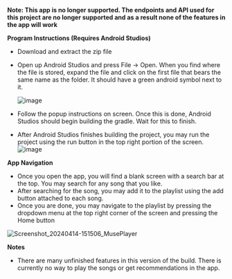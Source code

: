 **Note: This app is no longer supported. The endpoints and API used for this project are no longer supported and as a result none of the features in the app will work**

**Program Instructions (Requires Android Studios)**
- Download and extract the zip file
- Open up Android Studios and press File -> Open. When you find where the file is stored,
  expand the file and click on the first file that bears the same name as the folder.
  It should have a green android symbol next to it.

  ![image](https://github.com/Forstandan/SongRecommendationApp/assets/114364542/13b99449-9c7c-4ab5-8462-c7055d2f3d3c)
- Follow the popup instructions on screen. Once this is done, Android Studios should begin building the gradle. Wait for this to finish.
- After Android Studios finishes building the project, you may run the project using the run button in the top right portion of the screen.
  ![image](https://github.com/Forstandan/SongRecommendationApp/assets/114364542/404fcc9d-e1c3-43ca-a1ad-125078d978d9)
  
**App Navigation**
- Once you open the app, you will find a blank screen with a search bar at the top. You may search for any song that you like.
- After searching for the song, you may add it to the playlist using the add button attached to each song.
- Once you are done, you may navigate to the playlist by pressing the dropdown menu at the top right corner of the screen and pressing the Home button

![Screenshot_20240414-151506_MusePlayer](https://github.com/Forstandan/SongRecommendationApp/assets/114364542/9176f15e-5c0d-4e03-afd7-5cbdf6a93e40)

**Notes**
- There are many unfinished features in this version of the build. There is currently no way to play the songs or get recommendations in the app.
